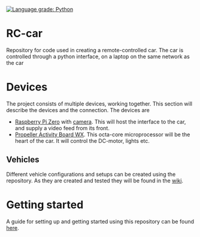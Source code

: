 [![Language grade: Python](https://img.shields.io/lgtm/grade/python/g/Ernstsen/RC-car.svg?logo=lgtm&logoWidth=18)](https://lgtm.com/projects/g/Ernstsen/RC-car/context:python)
# RC-car

Repository for code used in creating a remote-controlled car. The car is controlled through a python interface, on a
laptop on the same network as the car

# Devices

The project consists of multiple devices, working together. This section will describe the devices and the connection.
The devices are

- [Raspberry Pi Zero](https://thepihut.com/collections/raspberry-pi-kits-and-bundles/products/raspberry-pi-zero-essential-kit)
  with [camera](https://www.raspberrypi.org/products/camera-module-v2/). This will host the interface to the car, and
  supply a video feed from its front.
- [Propeller Activity Board WX](https://www.parallax.com/product/propeller-activity-board-wx/). This octa-core
  microprocessor will be the heart of the car. It will control the DC-motor, lights etc.

## Vehicles

Different vehicle configurations and setups can be created using the repository. As they are created and tested they
will be found in the [wiki](https://github.com/Ernstsen/RC-car/wiki).

# Getting started

A guide for setting up and getting started using this repository can be
found [here](https://github.com/Ernstsen/RC-car/wiki/Setup).

